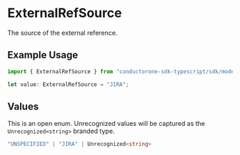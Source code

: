 # ExternalRefSource

The source of the external reference.

## Example Usage

```typescript
import { ExternalRefSource } from "conductorone-sdk-typescript/sdk/models/shared";

let value: ExternalRefSource = "JIRA";
```

## Values

This is an open enum. Unrecognized values will be captured as the `Unrecognized<string>` branded type.

```typescript
"UNSPECIFIED" | "JIRA" | Unrecognized<string>
```
